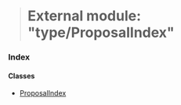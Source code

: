 > # External module: "type/ProposalIndex"

### Index

#### Classes

* [ProposalIndex](../classes/_type_proposalindex_.proposalindex.md)